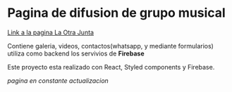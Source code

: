 # Pagina de difusion de grupo musical

[Link a la pagina La Otra Junta](http://www.laotrajunta.com.ar/)

Contiene galeria, videos, contactos(whatsapp, y mediante formularios)
utiliza como backend  los servivios de **Firebase**

Este proyecto esta realizado con React, Styled components y Firebase.

*pagina en constante actualizacion*
